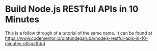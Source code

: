# Build Node.js RESTful APIs in 10 Minutes

This is a follow through of a tutorial of the same name. It can be found at
https://www.codementor.io/olatundegaruba/nodejs-restful-apis-in-10-minutes-q0sgsfhbd

